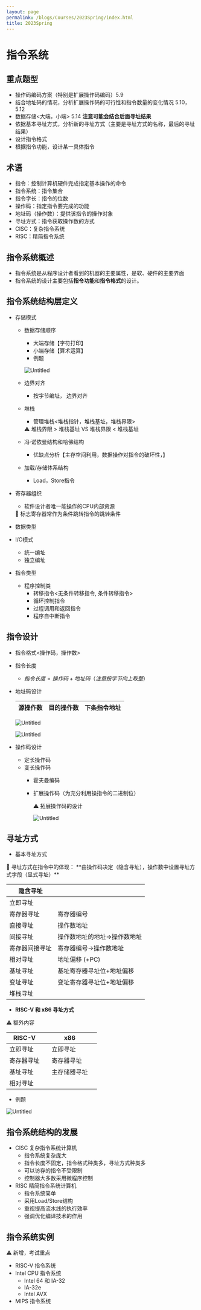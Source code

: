```yaml
---
layout: page
permalink: /blogs/Courses/2023Spring/index.html
title: 2023Spring
---
```


# 指令系统

## 重点题型

- 操作码编码方案（特别是扩展操作码编码）5.9
- 结合地址码的情况，分析扩展操作码的可行性和指令数量的变化情况 5.10，5.12
- 数据存储<大端，小端> 5.14 **注意可能会结合后面寻址结果**
- 依据基本寻址方式，分析新的寻址方式（主要是寻址方式的名称，最后的寻址结果）
- 设计指令格式
- 根据指令功能，设计某一具体指令

## 术语

- 指令：控制计算机硬件完成指定基本操作的命令
- 指令系统：指令集合
- 指令字长：指令的位数
- 操作码：指定指令要完成的功能
- 地址码（操作数）：提供该指令的操作对象
- 寻址方式：指令获取操作数的方式
- CISC：复杂指令系统
- RISC：精简指令系统

## 指令系统概述

- 指令系统是从程序设计者看到的机器的主要属性，是软、硬件的主要界面
- 指令系统的设计主要包括**指令功能**和**指令格式**的设计。

## 指令系统结构层定义

- 存储模式
    - 数据存储顺序
        - 大端存储【字符打印】
        - 小端存储【算术运算】
        - 例题
        
        ![Untitled](%E6%8C%87%E4%BB%A4%E7%B3%BB%E7%BB%9F%2091895c336f06481e90abbb42b0a4362c/Untitled.png)
        
    - 边界对齐
        - 按字节编址， 边界对齐
    - 堆栈
        - 管理堆栈<堆栈指针，堆栈基址，堆栈界限>
        
        <aside>
        ⚠️ 堆栈界限 > 堆栈基址 VS 堆栈界限 < 堆栈基址
        
        </aside>
        
    - 冯·诺依曼结构和哈佛结构
        - 优缺点分析【主存空间利用，数据操作对指令的破坏性，】
    - 加载/存储体系结构
        - Load，Store指令
- 寄存器组织
    - 软件设计者唯一能操作的CPU内部资源
    
    <aside>
    📢 标志寄存器常作为条件跳转指令的跳转条件
    
    </aside>
    
- 数据类型
- I/O模式
    - 统一编址
    - 独立编址
- 指令类型
    - 程序控制类
        - 转移指令<无条件转移指令, 条件转移指令>
        - 循环控制指令
        - 过程调用和返回指令
        - 程序自中断指令

## 指令设计

- 指令格式<操作码，操作数>
- 指令长度
    - $指令长度 = 操作码+地址码（注意按字节向上取整）$
- 地址码设计
    
    
    | 源操作数  | 目的操作数 | 下条指令地址 |
    | --- | --- | --- |
    
    ![Untitled](%E6%8C%87%E4%BB%A4%E7%B3%BB%E7%BB%9F%2091895c336f06481e90abbb42b0a4362c/Untitled%201.png)
    
    ![Untitled](%E6%8C%87%E4%BB%A4%E7%B3%BB%E7%BB%9F%2091895c336f06481e90abbb42b0a4362c/Untitled%202.png)
    
- 操作码设计
    - 定长操作码
    - 变长操作码
        - 霍夫曼编码
        - 扩展操作码（为充分利用操指令的二进制位）
            
            <aside>
            ⚠️ 拓展操作码的设计
            
            </aside>
            
            ![Untitled](%E6%8C%87%E4%BB%A4%E7%B3%BB%E7%BB%9F%2091895c336f06481e90abbb42b0a4362c/Untitled%203.png)
            

## 寻址方式

- 基本寻址方式

<aside>
📢 寻址方式在指令中的体现：
**由操作码决定（隐含寻址），操作数中设置寻址方式字段（显式寻址）**

</aside>

| 隐含寻址 |  |
| --- | --- |
| 立即寻址 |  |
| 寄存器寻址 | 寄存器编号 |
| 直接寻址 | 操作数地址 |
| 间接寻址 | 操作数地址的地址→操作数地址 |
| 寄存器间接寻址 | 寄存器编号→操作数地址 |
| 相对寻址 | 地址偏移 (+PC) |
| 基址寻址 | 基址寄存器寻址位+地址偏移 |
| 变址寻址 | 变址寄存器寻址位+地址偏移 |
| 堆栈寻址 |  |
- **RISC-V 和 x86 寻址方式**

<aside>
⚠️ 额外内容

</aside>

| RISC-V |  | x86 |  |
| --- | --- | --- | --- |
| 立即寻址 |  | 立即寻址 |  |
| 寄存器寻址 |  | 寄存器寻址 |  |
| 基址寻址 |  | 主存储器寻址 |  |
| 相对寻址 |  |  |  |
- 例题

![Untitled](%E6%8C%87%E4%BB%A4%E7%B3%BB%E7%BB%9F%2091895c336f06481e90abbb42b0a4362c/Untitled%204.png)

## 指令系统结构的发展

- CISC 复杂指令系统计算机
    - 指令系统复杂庞大
    - 指令长度不固定，指令格式种类多，寻址方式种类多
    - 可以访存的指令不受限制
    - 控制器大多数采用微程序控制
- RISC 精简指令系统计算机
    - 指令系统简单
    - 采用Load/Store结构
    - 重视提高流水线的执行效率
    - 强调优化编译技术的作用

## 指令系统实例

<aside>
⚠️ 新增，考试重点

</aside>

- RISC-V 指令系统
- Intel CPU 指令系统
    - Intel 64  和 IA-32
    - IA-32e
    - Intel AVX
- MIPS 指令系统